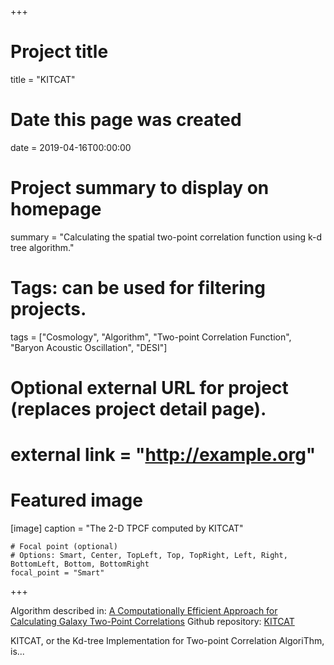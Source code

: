 +++
# Project title
title = "KITCAT"

# Date this page was created
date = 2019-04-16T00:00:00

# Project summary to display on homepage
summary = "Calculating the spatial two-point correlation function using k-d tree algorithm."

# Tags: can be used for filtering projects.
tags = ["Cosmology", "Algorithm", "Two-point Correlation Function", "Baryon Acoustic Oscillation", "DESI"]

# Optional external URL for project (replaces project detail page).
# external link = "http://example.org"

# Featured image

[image]
    caption = "The 2-D TPCF computed by KITCAT"

    # Focal point (optional)
    # Options: Smart, Center, TopLeft, Top, TopRight, Left, Right, BottomLeft, Bottom, BottomRight
    focal_point = "Smart"

+++

Algorithm described in: [A Computationally Efficient Approach for Calculating Galaxy Two-Point Correlations](kitcat.pdf)
Github repository: [KITCAT](https://github.com/DESI-UR/KITCAT)

KITCAT, or the Kd-tree Implementation for Two-point Correlation AlgoriThm, is... 




